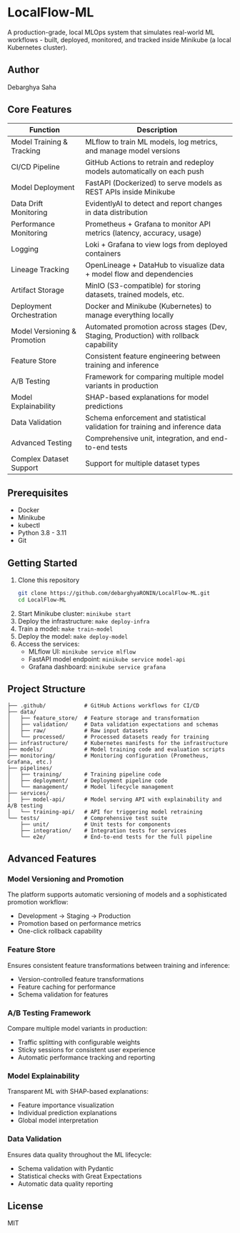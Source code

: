 # LocalFlow-ML

A production-grade, local MLOps system that simulates real-world ML workflows - built, deployed, monitored, and tracked inside Minikube (a local Kubernetes cluster).

## Author
Debarghya Saha

## Core Features

| Function | Description |
|----------|-------------|
| Model Training & Tracking | MLflow to train ML models, log metrics, and manage model versions |
| CI/CD Pipeline | GitHub Actions to retrain and redeploy models automatically on each push |
| Model Deployment | FastAPI (Dockerized) to serve models as REST APIs inside Minikube |
| Data Drift Monitoring | EvidentlyAI to detect and report changes in data distribution |
| Performance Monitoring | Prometheus + Grafana to monitor API metrics (latency, accuracy, usage) |
| Logging | Loki + Grafana to view logs from deployed containers |
| Lineage Tracking | OpenLineage + DataHub to visualize data + model flow and dependencies |
| Artifact Storage | MinIO (S3-compatible) for storing datasets, trained models, etc. |
| Deployment Orchestration | Docker and Minikube (Kubernetes) to manage everything locally |
| Model Versioning & Promotion | Automated promotion across stages (Dev, Staging, Production) with rollback capability |
| Feature Store | Consistent feature engineering between training and inference |
| A/B Testing | Framework for comparing multiple model variants in production |
| Model Explainability | SHAP-based explanations for model predictions |
| Data Validation | Schema enforcement and statistical validation for training and inference data |
| Advanced Testing | Comprehensive unit, integration, and end-to-end tests |
| Complex Dataset Support | Support for multiple dataset types|

## Prerequisites

- Docker
- Minikube
- kubectl
- Python 3.8 - 3.11
- Git

## Getting Started

1. Clone this repository
   ```bash
   git clone https://github.com/debarghyaRONIN/LocalFlow-ML.git
   cd LocalFlow-ML
   ```
2. Start Minikube cluster: `minikube start`
3. Deploy the infrastructure: `make deploy-infra`
4. Train a model: `make train-model`
5. Deploy the model: `make deploy-model`
6. Access the services:
   - MLflow UI: `minikube service mlflow`
   - FastAPI model endpoint: `minikube service model-api`
   - Grafana dashboard: `minikube service grafana`

## Project Structure

```
├── .github/            # GitHub Actions workflows for CI/CD
├── data/
│   ├── feature_store/  # Feature storage and transformation
│   ├── validation/     # Data validation expectations and schemas
│   ├── raw/            # Raw input datasets
│   └── processed/      # Processed datasets ready for training
├── infrastructure/     # Kubernetes manifests for the infrastructure
├── models/             # Model training code and evaluation scripts
├── monitoring/         # Monitoring configuration (Prometheus, Grafana, etc.)
├── pipelines/
│   ├── training/       # Training pipeline code
│   ├── deployment/     # Deployment pipeline code
│   └── management/     # Model lifecycle management
├── services/
│   ├── model-api/      # Model serving API with explainability and A/B testing
│   └── training-api/   # API for triggering model retraining
└── tests/              # Comprehensive test suite
    ├── unit/           # Unit tests for components
    ├── integration/    # Integration tests for services
    └── e2e/            # End-to-end tests for the full pipeline
```

## Advanced Features

### Model Versioning and Promotion
The platform supports automatic versioning of models and a sophisticated promotion workflow:
- Development → Staging → Production
- Promotion based on performance metrics
- One-click rollback capability

### Feature Store
Ensures consistent feature transformations between training and inference:
- Version-controlled feature transformations
- Feature caching for performance
- Schema validation for features

### A/B Testing Framework
Compare multiple model variants in production:
- Traffic splitting with configurable weights
- Sticky sessions for consistent user experience
- Automatic performance tracking and reporting

### Model Explainability
Transparent ML with SHAP-based explanations:
- Feature importance visualization
- Individual prediction explanations
- Global model interpretation

### Data Validation
Ensures data quality throughout the ML lifecycle:
- Schema validation with Pydantic
- Statistical checks with Great Expectations
- Automatic data quality reporting

## License

MIT 